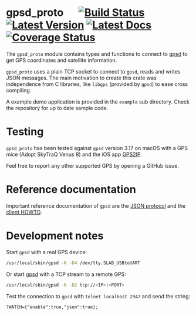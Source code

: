 # gpsd_proto &emsp; [![Build Status]][travis] [![Latest Version]][crates.io] [![Latest Docs]][docs.rs] [![Coverage Status]][codecov.io]

[Build Status]: https://travis-ci.org/bwolf/gpsd_proto.svg?branch=master
[travis]: https://travis-ci.org/bwolf/gpsd_proto
[Latest Version]: https://meritbadge.herokuapp.com/gpsd_proto
[crates.io]: https://crates.io/crates/hyper
[Latest Docs]: https://docs.rs/gpsd_proto/badge.svg
[docs.rs]: https://docs.rs/gpsd_proto/
[Coverage Status]: https://codecov.io/gh/bwolf/gpsd_proto/branch/master/graph/badge.svg
[codecov.io]: https://codecov.io/gh/bwolf/gpsd_proto

<!--- Module documentation of src/lib.rs follows --->

The `gpsd_proto` module contains types and functions to connect to
[gpsd](http://catb.org/gpsd/) to get GPS coordinates and satellite
information.

`gpsd_proto` uses a plain TCP socket to connect to `gpsd`, reads
and writes JSON messages. The main motivation to create this crate
was independence from C libraries, like `libgps` (provided by
`gpsd`) to ease cross compiling.

A example demo application is provided in the `example` sub
directory. Check the repository for up to date sample code.

# Testing

`gpsd_proto` has been tested against `gpsd` version 3.17 on macOS
with a GPS mice (Adopt SkyTraQ Venus 8) and the iOS app
[GPS2IP](http://www.capsicumdreams.com/iphone/gps2ip/).

Feel free to report any other supported GPS by opening a GitHub
issue.

# Reference documentation

Important reference documentation of `gpsd` are the [JSON
protocol](http://www.catb.org/gpsd/gpsd_json.html) and the [client
HOWTO](http://catb.org/gpsd/client-howto.html).

# Development notes

Start `gpsd` with a real GPS device:

```sh
/usr/local/sbin/gpsd -N -D4 /dev/tty.SLAB_USBtoUART
```

Or start [gpsd](http://catb.org/gpsd/gpsd.html) with a TCP stream to a remote GPS:

```sh
/usr/local/sbin/gpsd -N -D2 tcp://<IP>:<PORT>
```

Test the connection to `gpsd` with `telnet localhost 2947` and send the string:

```text
?WATCH={"enable":true,"json":true};
```
